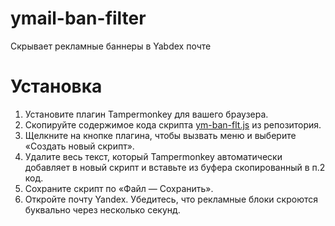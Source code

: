# ymail-ban-filter
Скрывает рекламные баннеры в Yabdex почте

# Установка
1. Установите плагин Tampermonkey для вашего браузера.
2. Скопируйте содержимое кода скрипта [ym-ban-flt.js](https://github.com/VVSite/ymail-ban-filter/blob/main/ym-ban-flt.js) из репозитория.
3. Щелкните на кнопке плагина, чтобы вызвать меню и выберите «Создать новый скрипт».
4. Удалите весь текст, который Tampermonkey автоматически добавляет в новый скрипт и вставьте из буфера скопированный в п.2 код.
5. Сохраните скрипт по «Файл — Сохранить».
6. Откройте почту Yandex. Убедитесь, что рекламные блоки скроются буквально через несколько секунд.
